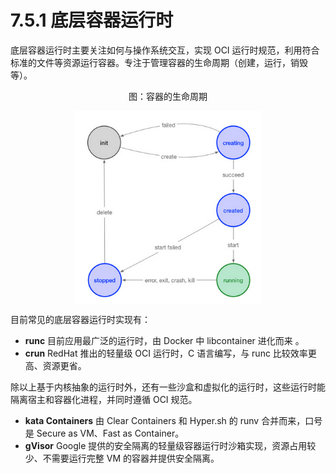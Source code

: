# 7.5.1 底层容器运行时

底层容器运行时主要关注如何与操作系统交互，实现 OCI 运行时规范，利用符合标准的文件等资源运行容器。专注于管理容器的生命周期（创建，运行，销毁等）。

<div  align="center">
	<p>图：容器的生命周期</p>
	<img src="../assets/low-runtime.png" width = "300"  align=center />
</div>


目前常见的底层容器运行时实现有：

- **runc** 目前应用最广泛的运行时，由 Docker 中 libcontainer 进化而来 。
- **crun** RedHat 推出的轻量级 OCI 运行时，C 语言编写，与 runc 比较效率更高、资源更省。

除以上基于内核抽象的运行时外，还有一些沙盒和虚拟化的运行时，这些运行时能隔离宿主和容器化进程，并同时遵循 OCI 规范。

- **kata Containers** 由 Clear Containers 和 Hyper.sh 的 runv 合并而来，口号是 Secure as VM、Fast as Container。
- **gVisor** Google 提供的安全隔离的轻量级容器运行时沙箱实现，资源占用较少、不需要运行完整 VM 的容器并提供安全隔离。